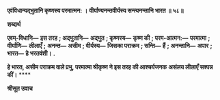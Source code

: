**एवंविधान्यद्भुतानि कृष्णस्य परमात्मन: ।** **वीर्याण्यनन्तवीर्यस्य सन्त्यनन्तानि भारत ॥ ५८॥** 

**शब्दार्थ** 

**एवम्-विधानि—** **इस तरह** **; अद्भुतानि—** **अद्भुत** **; कृष्णस्य—** **कृष्ण की** **; परम-आत्मन:—** **परमात्मा** **; वीर्याणि—** **लीलाएँ** **;** **अनन्त—** **असीम** **; वीर्यस्य—** **जिसका पराक्रम** **; सन्ति—** **हैं** **; अनन्तानि—** **अपार** **; भारत—** **हे भरतवंशी।** **.** 

**हे भारत, असीम पराक्रम वाले प्रभु, परमात्मा श्रीकृष्ण ने इस तरह की आश्चर्यजनक** **असंलय लीलाएँ सश्पन्न कीं।** **** 

**श्रीसूत उवाच** 